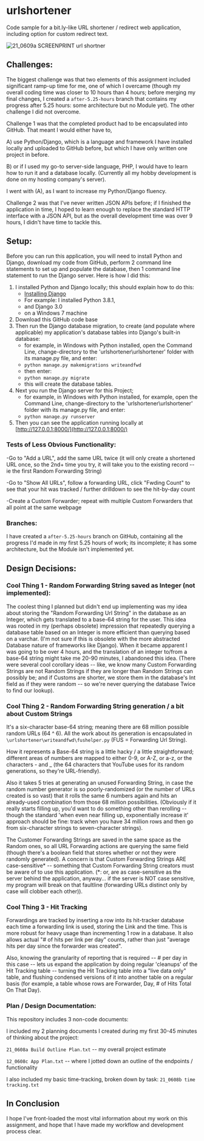 # urlshortener
Code sample for a bit.ly-like URL shortener / redirect web application, including option for custom redirect text.

![21_0609a SCREENPRINT url shortner](https://user-images.githubusercontent.com/54818691/121521768-71803c80-c9c2-11eb-9387-5ad2cc104304.png)

## Challenges:
The biggest challenge was that two elements of this assignment included significant ramp-up time for me, one of which I overcame (though my overall coding time was closer to 10 hours than 4 hours; before merging my final changes, I created a `after-5.25-hours` branch that contains my progress after 5.25 hours:  some architecture but no Module yet).  The other challenge I did not overcome.


Challenge 1 was that the completed product had to be encapsulated into GitHub.  That meant I would either have to,

A) use Python/Django, which is a language and framework I have installed locally and uploaded to GitHub before, but which I have only written one project in before.

B) or if I used my go-to server-side language, PHP, I would have to learn how to run it and a database locally.  (Currently all my hobby development is done on my hosting company's server).

I went with (A), as I want to increase my Python/Django fluency.


Challenge 2 was that I've never written JSON APIs before; if I finished the application in time, I hoped to learn enough to replace the standard HTTP interface with a JSON API, but as the overall development time was over 9 hours, I didn't have time to tackle this.


##  Setup:
Before you can run this application, you will need to install Python and Django, download my code from GitHub, perform 2 command line statements to set up and populate the database, then 1 command line statement to run the Django server.  Here is how I did this:

1. I installed Python and Django locally; this should explain how to do this:
	* [Installing Django](https://docs.djangoproject.com/en/3.0/topics/install/)
	* For example:  I installed Python 3.8.1,
	* and Django 3.0
	* on a Windows 7 machine
1. Download this GitHub code base
1. Then run the Django database migration, to create (and populate where applicable) my application's database tables into Django's built-in database:
	* for example, in Windows with Python installed, open the Command Line, change-directory to the 'urlshortener\urlshortener' folder with its manage.py file, and enter:
	*  `python manage.py makemigrations writeandfwd`
	* then enter:
	*  `python manage.py migrate`
	* this will create the database tables.
1. Next you run the Django server for this Project;
	* for example, in Windows with Python installed, for example, open the Command Line, change-directory to the 'urlshortener\urlshortener' folder with its manage.py file, and enter:
	*  `python manage.py runserver`
1. Then you can see the application running locally at [http://127.0.0.1:8000/](http://127.0.0.1:8000/)


### Tests of Less Obvious Functionality:

-Go to "Add a URL", add the same URL twice (it will only create a shortened URL once, so the 2nd+ time you try, it will take you to the existing record -- ie the first Random Forwarding String)

-Go to "Show All URLs", follow a forwarding URL, click "Fwding Count" to see that your hit was tracked / further drilldown to see the hit-by-day count

-Create a Custom Forwarder; repeat with multiple Custom Forwarders that all point at the same webpage


### Branches:
I have created a `after-5.25-hours` branch on GitHub, containing all the progress I'd made in my first 5.25 hours of work; its incomplete; it has some architecture, but the Module isn't implemented yet.


## Design Decisions:

### Cool Thing 1 - Random Forwarding String saved as Integer (not implemented):

The coolest thing I planned but didn't end up implementing was my idea about storing the "Random Forwarding Url String" in the database as an Integer, which gets translated to a base-64 string for the user.  This idea was rooted in my (perhaps obsolete) impression that repeatedly querying a database table based on an Integer is more efficient than querying based on a varchar.  (I'm not sure if this is obsolete with the more abstracted Database nature of frameworks like Django).  When it became apparent I was going to be over 4 hours, and the translation of an integer to/from a base-64 string might take me 20-90 minutes, I abandoned this idea.  (There were several cool corollary ideas -- like, we know many Custom Forwarding Strings are not Random Strings if they are longer than Random Strings can possibly be; and if Customs are shorter, we store them in the database's Int field as if they were random -- so we're never querying the database Twice to find our lookup).


### Cool Thing 2 - Random Forwarding String generation / a bit about Custom Strings

It's a six-character base-64 string; meaning there are 68 million possible random URLs (64 ^ 6).  All the work about its generation is encapsulated in `\urlshortener\writeandfwd\fushelper.py`  (FUS = Forwarding Url String).

How it represents a Base-64 string is a little hacky / a little straightforward; different areas of numbers are mapped to either 0-9, or A-Z, or a-z, or the characters - and _ (the 64 characters that YouTube uses for its random generations, so they're URL-friendly).

Also it takes 5 tries at generating an unused Forwarding String, in case the random number generator is so poorly-randomized (or the number of URLs created is so vast) that it rolls the same 6 numbers again and hits an already-used combination from those 68 million possibilities.  (Obviously if it really starts filling up, you'd want to do something other than rerolling -- though the standard 'when even near filling up, exponentially increase it' approach should be fine:  track when you have 34 million rows and then go from six-character strings to seven-character strings).

The Customer Forwarding Strings are saved in the same space as the Random ones, so all URL Forwarding actions are querying the same field (though there's a boolean field that stores whether or not they were randomly generated).  A concern is that Custom Forwarding Strings ARE case-sensitive\* -- something that Custom Forwarding String creators must be aware of to use this application.  (\*: or, are as case-sensitive as the server behind the application, anyway... if the server is NOT case sensitive, my program will break on that faultline (forwarding URLs distinct only by case will clobber each other)).


### Cool Thing 3 - Hit Tracking

Forwardings are tracked by inserting a row into its hit-tracker database each time a forwarding link is used, storing the Link and the time.  This is more robust for heavy usage than incrementing 1 row in a database.  It also allows actual "# of hits per link per day" counts, rather than just "average hits per day since the forwarder was created".

Also, knowing the granularity of reporting that is required -- # per day in this case -- lets us expand the application by doing regular 'cleanups' of the Hit Tracking table -- turning the Hit Tracking table into a "live data only" table, and flushing condensed versions of it into another table on a regular basis (for example, a table whose rows are Forwarder, Day, # of Hits Total On That Day).



### Plan / Design Documentation:

This repository includes 3 non-code documents:

I included my 2 planning documents I created during my first 30-45 minutes of thinking about the project:

`21_0608a Build Outline Plan.txt`  -- my overall project estimate

`12_0608c App Plan.txt`  -- where I jotted down an outline of the endpoints / functionality


I also included my basic time-tracking, broken down by task:
`21_0608b time tracking.txt`


## In Conclusion
I hope I've front-loaded the most vital information about my work on this assignment, and hope that I have made my workflow and development process clear.
